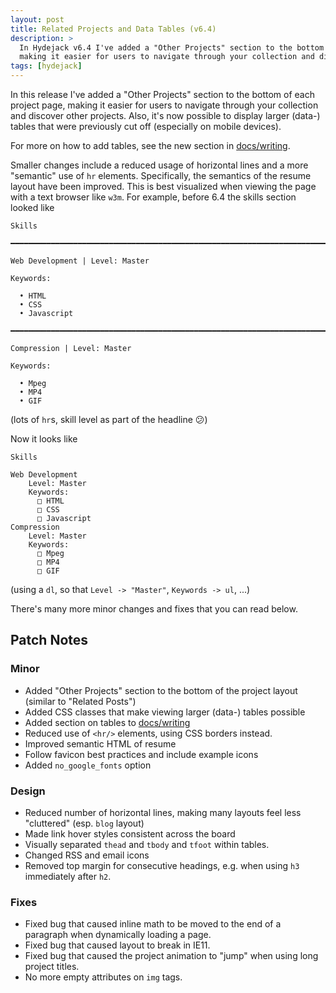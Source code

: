 ```yaml
---
layout: post
title: Related Projects and Data Tables (v6.4)
description: >
  In Hydejack v6.4 I've added a "Other Projects" section to the bottom of each project page,
  making it easier for users to navigate through your collection and discover other projects.
tags: [hydejack]
---
```


In this release I've added a "Other Projects" section to the bottom of each project page,
making it easier for users to navigate through your collection and discover other projects.
Also, it's now possible to display larger (data-) tables that were previously cut off (especially on mobile devices).

For more on how to add tables, see the new section in [docs/writing][writing].

Smaller changes include a reduced usage of horizontal lines and a more "semantic" use of `hr` elements.
Specifically, the semantics of the resume layout have been improved.
This is best visualized when viewing the page with a text browser like `w3m`.
For example, before 6.4 the skills section looked like

~~~
Skills

━━━━━━━━━━━━━━━━━━━━━━━━━━━━━━━━━━━━━━━━━━━━━━━━━━━━━━━━━━━━━━━━━━━━━━━━━━━━━━━

Web Development | Level: Master

Keywords:

  • HTML
  • CSS
  • Javascript

━━━━━━━━━━━━━━━━━━━━━━━━━━━━━━━━━━━━━━━━━━━━━━━━━━━━━━━━━━━━━━━━━━━━━━━━━━━━━━━

Compression | Level: Master

Keywords:

  • Mpeg
  • MP4
  • GIF
~~~

(lots of `hr`s, skill level as part of the headline 😕)

Now it looks like

~~~
Skills

Web Development
    Level: Master
    Keywords:
      □ HTML
      □ CSS
      □ Javascript
Compression
    Level: Master
    Keywords:
      □ Mpeg
      □ MP4
      □ GIF
~~~

(using a `dl`, so that `Level -> "Master"`, `Keywords -> ul`, ...)

There's many more minor changes and fixes that you can read below.

## Patch Notes
### Minor
* Added "Other Projects" section to the bottom of the project layout (similar to "Related Posts")
* Added CSS classes that make viewing larger (data-) tables possible
* Added section on tables to [docs/writing][writing]
* Reduced use of `<hr/>` elements, using CSS borders instead.
* Improved semantic HTML of resume
* Follow favicon best practices and include example icons
* Added `no_google_fonts` option

### Design
* Reduced number of horizontal lines, making many layouts feel less "cluttered" (esp. `blog` layout)
* Made link hover styles consistent across the board
* Visually separated `thead` and `tbody` and `tfoot` within tables.
* Changed RSS and email icons
* Removed top margin for consecutive headings, e.g. when using `h3` immediately after `h2`.

### Fixes
* Fixed bug that caused inline math to be moved to the end of a paragraph when dynamically loading a page.
* Fixed bug that caused layout to break in IE11.
* Fixed bug that caused the project animation to "jump" when using long project titles.
* No more empty attributes on `img` tags.

[writing]: ../docs/7.0.0/writing.md
